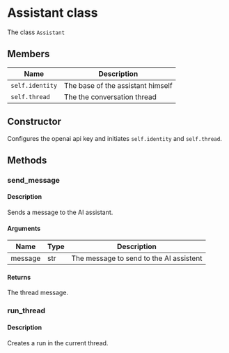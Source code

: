 # Assistant class

The class ```Assistant```

## Members

| Name                | Description                       |
|---------------------|-----------------------------------|
| ```self.identity``` | The base of the assistant himself |
| ```self.thread```   | The the conversation thread       |

## Constructor

Configures the openai api key and initiates ```self.identity``` and ```self.thread```.

## Methods

### send_message

#### Description

Sends a message to the AI assistant.

#### Arguments

| Name    | Type | Description                             |
|---------|------|-----------------------------------------|
| message | str  | The message to send to the AI assistent |

#### Returns
The thread message.

### run_thread
#### Description
Creates a run in the current thread.
